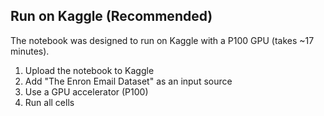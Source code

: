 ## Run on Kaggle (Recommended)
The notebook was designed to run on Kaggle with a P100 GPU (takes ~17 minutes).

1. Upload the notebook to Kaggle
2. Add "The Enron Email Dataset" as an input source
3. Use a GPU accelerator (P100)
4. Run all cells
